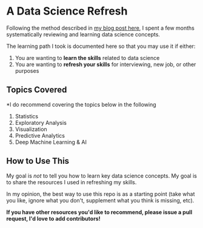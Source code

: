 # A Data Science Refresh

Following the method described in [my blog post here](http://rachellaurenwoods.com/an-agile-method-to-refreshing-data-science-knowledge/), I spent a few months systematically reviewing and learning data science concepts. 

The learning path I took is documented here so that you may use it if either: 
1. You are wanting to **learn the skills** related to data science
2. You are wanting to **refresh your skills** for interviewing, new job, or other purposes

## Topics Covered
*I do recommend covering the topics below in the following
1. Statistics
2. Exploratory Analysis
3. Visualization
4. Predictive Analytics
5. Deep Machine Learning & AI

## How to Use This 
My goal is *not* to tell you how to learn key data science concepts. My goal is to share the resources I used in refreshing my skills.

In my opinion, the best way to use this repo is as a starting point (take what you like, ignore what you don't, supplement what you think is missing, etc). 

**If you have other resources you'd like to recommend, please issue a pull request, I'd love to add contributors!**
<!--stackedit_data:
eyJoaXN0b3J5IjpbLTg1NDE5NzgyNSwtNjYxNDg2NDc2XX0=
-->